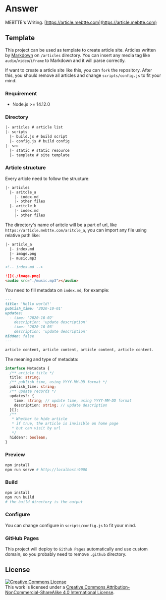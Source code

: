 # Answer

MEBTTE's Writing. [https://article.mebtte.com](https://article.mebtte.com)

## Template

This project can be used as template to create article site. Articles written by [Markdown](https://zh.wikipedia.org/wiki/Markdown) on `/articles` directory. You can insert any media tag like `audio`/`video`/`iframe` to Markdown and it will parse correctly.

If want to create a article site like this, you can `fork` the repository. After this, you should remove all articles and change `scripts/config.js` to fit your mind.

### Requirement

- Node.js >= 14.12.0

### Directory

```txt
|- articles # article list
|- scripts
  |- build.js # build script
  |- config.js # build config
|- src
  |- static # static resource
  |- template # site template
```

### Article structure

Every article need to follow the structure:

```txt
|- articles
  |- aritcle_a
    |- index.md
    |- other files
  |- aritcle_b
    |- index.md
    |- other files
```

The directory's name of aritcle will be a part of url, like `https://article.mebtte.com/aritcle_a`, you can import any file using relative path like:

```txt
|- article_a
  |- index.md
  |- image.png
  |- music.mp3
```

```md
<!-- index.md -->

![](./image.png)
<audio src="./music.mp3"></audio>
```

You need to fill metadata on `index.md`, for example:

```md
---
title: 'Hello world!'
publish_time: '2020-10-01'
updates:
  - time: '2020-10-02'
    description: 'update description'
  - time: '2020-10-03'
    description: 'update description'
hidden: false
---

article content, article content, article content, article content.
```

The meaning and type of metadata:

```ts
interface Metadata {
  /** article title */
  title: string;
  /** publish time, using YYYY-MM-DD format */
  publish_time: string;
  /** update records */
  updates?: {
    time: string; // update time, using YYYY-MM-DD format
    description: string; // update description
  }[];
  /**
   * Whether to hide article
   * if true, the article is invisible on home page
   * but can visit by url
   */
  hidden?: boolean;
}
```

### Preview

```bash
npm install
npm run serve # http://localhost:9000
```

### Build

```bash
npm install
npm run build
# the build directory is the output
```

### Configure

You can change configure in `scripts/config.js` to fit your mind.

### GitHub Pages

This project will deploy to `Github Pages` automatically and use custom domain, so you probably need to remove `.github` directory.

## License

<a rel="license" href="http://creativecommons.org/licenses/by-nc-sa/4.0/"><img alt="Creative Commons License" style="border-width:0" src="https://i.creativecommons.org/l/by-nc-sa/4.0/88x31.png" /></a><br />This work is licensed under a <a rel="license" href="http://creativecommons.org/licenses/by-nc-sa/4.0/">Creative Commons Attribution-NonCommercial-ShareAlike 4.0 International License</a>.
